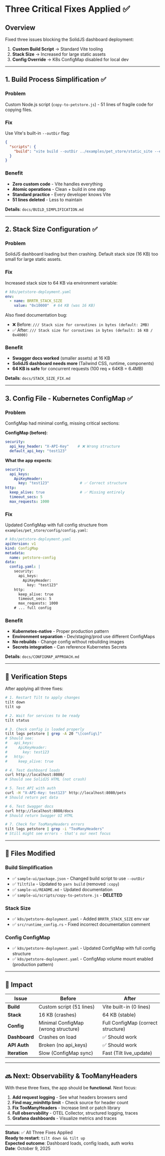 # Three Critical Fixes Applied ✅

## Overview

Fixed three issues blocking the SolidJS dashboard deployment:

1. **Custom Build Script** → Standard Vite tooling
2. **Stack Size** → Increased for large static assets
3. **Config Override** → K8s ConfigMap disabled for local dev

---

## 1. Build Process Simplification ✅

### Problem
Custom Node.js script (`copy-to-petstore.js`) - 51 lines of fragile code for copying files.

### Fix
Use Vite's built-in `--outDir` flag:
```json
{
  "scripts": {
    "build": "vite build --outDir ../examples/pet_store/static_site --emptyOutDir"
  }
}
```

### Benefit
- **Zero custom code** - Vite handles everything
- **Atomic operations** - Clean + build in one step
- **Standard practice** - Every developer knows Vite
- **51 lines deleted** - Less to maintain

**Details**: `docs/BUILD_SIMPLIFICATION.md`

---

## 2. Stack Size Configuration ✅

### Problem
SolidJS dashboard loading but then crashing. Default stack size (16 KB) too small for large static assets.

### Fix
Increased stack size to 64 KB via environment variable:
```yaml
# k8s/petstore-deployment.yaml
env:
  - name: BRRTR_STACK_SIZE
    value: "0x10000"  # 64 KB (was 16 KB)
```

Also fixed documentation bug:
- ❌ Before: `/// Stack size for coroutines in bytes (default: 2MB)`
- ✅ After: `/// Stack size for coroutines in bytes (default: 16 KB / 0x4000)`

### Benefit
- **Swagger docs worked** (smaller assets) at 16 KB
- **SolidJS dashboard needs more** (Tailwind CSS, runtime, components)
- **64 KB is safe** for concurrent requests (100 req × 64KB = 6.4MB)

**Details**: `docs/STACK_SIZE_FIX.md`

---

## 3. Config File - Kubernetes ConfigMap ✅

### Problem
ConfigMap had minimal config, missing critical sections:

**ConfigMap (before)**:
```yaml
security:
  api_key_header: "X-API-Key"    # ❌ Wrong structure
  default_api_key: "test123"
```

**What the app expects**:
```yaml
security:
  api_keys:
    ApiKeyHeader:
      key: "test123"              # ✅ Correct structure
http:
  keep_alive: true                # ✅ Missing entirely
  timeout_secs: 5
  max_requests: 1000
```

### Fix
Updated ConfigMap with full config structure from `examples/pet_store/config/config.yaml`:
```yaml
# k8s/petstore-deployment.yaml
apiVersion: v1
kind: ConfigMap
metadata:
  name: petstore-config
data:
  config.yaml: |
    security:
      api_keys:
        ApiKeyHeader:
          key: "test123"
    http:
      keep_alive: true
      timeout_secs: 5
      max_requests: 1000
    # ... full config
```

### Benefit
- **Kubernetes-native** - Proper production pattern
- **Environment separation** - Dev/staging/prod use different ConfigMaps
- **No rebuilds** - Change config without rebuilding images
- **Secrets integration** - Can reference Kubernetes Secrets

**Details**: `docs/CONFIGMAP_APPROACH.md`

---

## 🧪 Verification Steps

After applying all three fixes:

```bash
# 1. Restart Tilt to apply changes
tilt down
tilt up

# 2. Wait for services to be ready
tilt status

# 3. Check config is loaded properly
tilt logs petstore | grep -A 20 "\[config\]"
# Should see:
#   api_keys:
#     ApiKeyHeader:
#       key: test123
#   http:
#     keep_alive: true

# 4. Test dashboard loads
curl http://localhost:8080/
# Should see SolidJS HTML (not crash)

# 5. Test API with auth
curl -H "X-API-Key: test123" http://localhost:8080/pets
# Should return pet data

# 6. Test Swagger docs
curl http://localhost:8080/docs
# Should return Swagger UI HTML

# 7. Check for TooManyHeaders errors
tilt logs petstore | grep -i "TooManyHeaders"
# Still might see errors - that's our next focus
```

---

## 📝 Files Modified

### Build Simplification
- ✅ `sample-ui/package.json` - Changed build script to use `--outDir`
- ✅ `Tiltfile` - Updated to `yarn build` (removed `:copy`)
- ✅ `sample-ui/README.md` - Updated documentation
- ✅ `sample-ui/scripts/copy-to-petstore.js` - **DELETED**

### Stack Size
- ✅ `k8s/petstore-deployment.yaml` - Added `BRRTR_STACK_SIZE` env var
- ✅ `src/runtime_config.rs` - Fixed incorrect documentation comment

### Config ConfigMap
- ✅ `k8s/petstore-deployment.yaml` - Updated ConfigMap with full config structure
- ✅ `k8s/petstore-deployment.yaml` - ConfigMap volume mount enabled (production pattern)

---

## 🎯 Impact

| Issue | Before | After |
|-------|--------|-------|
| **Build** | Custom script (51 lines) | Vite built-in (0 lines) |
| **Stack** | 16 KB (crashes) | 64 KB (stable) |
| **Config** | Minimal ConfigMap (wrong structure) | Full ConfigMap (correct structure) |
| **Dashboard** | Crashes on load | ✅ Should work |
| **API Auth** | Broken (no api_keys) | ✅ Should work |
| **Iteration** | Slow (ConfigMap sync) | Fast (Tilt live_update) |

---

## 🔜 Next: Observability & TooManyHeaders

With these three fixes, the app should be **functional**. Next focus:

1. **Add request logging** - See what headers browsers send
2. **Find may_minihttp limit** - Check source for header count
3. **Fix TooManyHeaders** - Increase limit or patch library
4. **Full observability** - OTEL Collector, structured logging, traces
5. **Grafana dashboards** - Visualize metrics and traces

---

**Status**: ✅ All Three Fixes Applied  
**Ready to restart**: `tilt down && tilt up`  
**Expected outcome**: Dashboard loads, config loads, auth works  
**Date**: October 9, 2025

